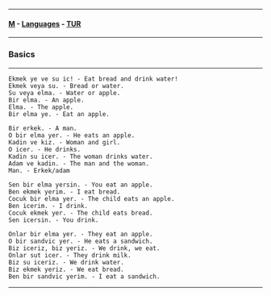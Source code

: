 
---

#### [M](https://github.com/ttltrk/TTT/blob/master/menu.md) - [Languages](https://github.com/ttltrk/TTT/blob/master/LAN/LAN.md) - [TUR](https://github.com/ttltrk/TTT/blob/master/LAN/TUR/TUR.md)

---

### Basics

---

```
Ekmek ye ve su ic! - Eat bread and drink water!
Ekmek veya su. - Bread or water.
Su veya elma. - Water or apple.
Bir elma. - An apple.
Elma. - The apple.
Bir elma ye. - Eat an apple.
```

```
Bir erkek. - A man.
O bir elma yer. - He eats an apple.
Kadin ve kiz. - Woman and girl.
O icer. - He drinks.
Kadin su icer. - The woman drinks water.
Adam ve kadin. - The man and the woman.
Man. - Erkek/adam
```

```
Sen bir elma yersin. - You eat an apple.
Ben ekmek yerim. - I eat bread.
Cocuk bir elma yer. - The child eats an apple.
Ben icerim. - I drink.
Cocuk ekmek yer. - The child eats bread.
Sen icersin. - You drink.
```

```
Onlar bir elma yer. - They eat an apple.
O bir sandvic yer. - He eats a sandwich.
Biz iceriz, biz yeriz. - We drink, we eat.
Onlar sut icer. - They drink milk.
Biz su iceriz. - We drink water.
Biz ekmek yeriz. - We eat bread.
Ben bir sandvic yerim. - I eat a sandwich.
```

---

